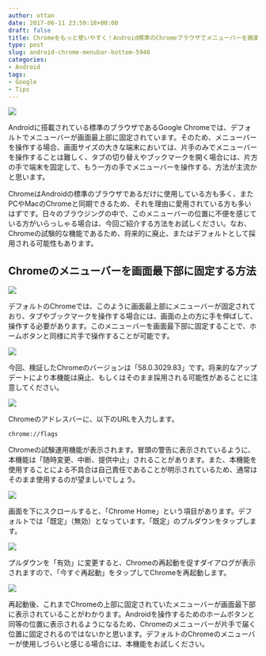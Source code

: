 ```yaml
---
author: ottan
date: 2017-06-11 23:59:18+00:00
draft: false
title: Chromeをもっと使いやすく！Android標準のChromeブラウザでメニューバーを画面下部に固定する方法
type: post
slug: android-chrome-menubar-bottom-5948
categories:
- Android
tags:
- Google
- Tips
---
```


![](/uploads/2017/06/170611-593dd5b7362e5.jpg)

Androidに搭載されている標準のブラウザであるGoogle Chromeでは、デフォルトでメニューバーが画面最上部に固定されています。そのため、メニューバーを操作する場合、画面サイズの大きな端末においては、片手のみでメニューバーを操作することは難しく、タブの切り替えやブックマークを開く場合には、片方の手で端末を固定して、もう一方の手でメニューバーを操作する、方法が主流かと思います。

ChromeはAndroidの標準のブラウザであるだけに使用している方も多く、またPCやMacのChromeと同期できるため、それを理由に愛用されている方も多いはずです。日々のブラウジングの中で、このメニューバーの位置に不便を感じている方がいらっしゃる場合は、今回ご紹介する方法をお試しください。なお、Chromeの試験的な機能であるため、将来的に廃止、またはデフォルトとして採用される可能性もあります。

## Chromeのメニューバーを画面最下部に固定する方法

![](/uploads/2017/06/170611-593dd5c15825a.png)

デフォルトのChromeでは、このように画面最上部にメニューバーが固定されており、タブやブックマークを操作する場合には、画面の上の方に手を伸ばして、操作する必要があります。このメニューバーを画面最下部に固定することで、ホームボタンと同様に片手で操作することが可能です。

![](/uploads/2017/06/170611-593dd5c77b910.png)

今回、検証したChromeのバージョンは「58.0.3029.83」です。将来的なアップデートにより本機能は廃止、もしくはそのまま採用される可能性があることに注意してください。

![](/uploads/2017/06/170611-593dd5cde50e8.png)

Chromeのアドレスバーに、以下のURLを入力します。

    chrome://flags

Chromeの試験運用機能が表示されます。冒頭の警告に表示されているように、本機能は「随時変更、中断、提供中止」されることがあります。また、本機能を使用することによる不具合は自己責任であることが明示されているため、通常はそのまま使用するのが望ましいでしょう。

![](/uploads/2017/06/170611-593dd5d3eca45.png)

画面を下にスクロールすると、「Chrome Home」という項目があります。デフォルトでは「既定」（無効）となっています。「既定」のプルダウンをタップします。

![](/uploads/2017/06/170611-593dd5dbda1cb.png)

プルダウンを「有効」に変更すると、Chromeの再起動を促すダイアログが表示されますので、「今すぐ再起動」をタップしてChromeを再起動します。

![](/uploads/2017/06/170611-593dd5e2e906b.png)

再起動後、これまでChromeの上部に固定されていたメニューバーが画面最下部に表示されていることがわかります。Androidを操作するためのホームボタンと同等の位置に表示されるようになるため、Chromeのメニューバーが片手で届く位置に固定されるのではないかと思います。デフォルトのChromeのメニューバーが使用しづらいと感じる場合には、本機能をお試しください。
